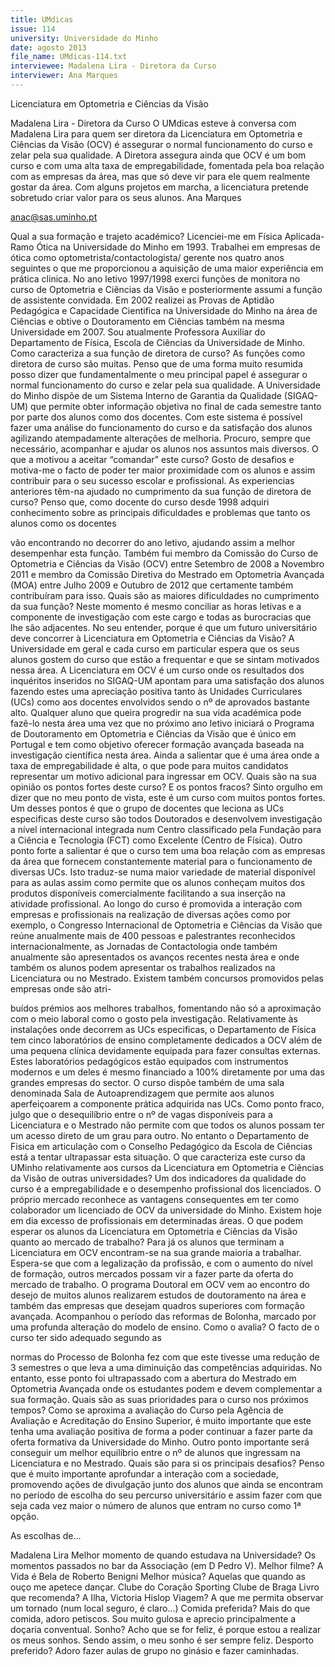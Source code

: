 ```yaml
---
title: UMdicas
issue: 114
university: Universidade do Minho
date: agosto 2013
file_name: UMdicas-114.txt
interviewee: Madalena Lira - Diretora da Curso
interviewer: Ana Marques
---
```


Licenciatura em Optometria e Ciências da Visão

Madalena Lira - Diretora da Curso
O UMdicas esteve à conversa com Madalena Lira
para quem ser diretora da Licenciatura em Optometria e Ciências da Visão (OCV) é assegurar o normal
funcionamento do curso e zelar pela sua qualidade.
A Diretora assegura ainda que OCV é um bom curso
e com uma alta taxa de empregabilidade, fomentada pela boa relação com as empresas da área, mas
que só deve vir para ele quem realmente gostar da
área. Com alguns projetos em marcha, a licenciatura
pretende sobretudo criar valor para os seus alunos.
Ana Marques

anac@sas.uminho.pt

Qual a sua formação e trajeto académico?
Licenciei-me em Física Aplicada- Ramo Ótica na
Universidade do Minho em 1993. Trabalhei em
empresas de ótica como optometrista/contactologista/ gerente nos quatro anos seguintes o que me
proporcionou a aquisição de uma maior experiência
em prática clinica. No ano letivo 1997/1998 exerci
funções de monitora no curso de Optometria e Ciências da Visão e posteriormente assumi a função
de assistente convidada. Em 2002 realizei as Provas
de Aptidão Pedagógica e Capacidade Cientifica na
Universidade do Minho na área de Ciências e obtive
o Doutoramento em Ciências também na mesma
Universidade em 2007. Sou atualmente Professora
Auxiliar do Departamento de Física, Escola de Ciências da Universidade de Minho.
Como caracteriza a sua função de diretora de
curso?
As funções como diretora de curso são muitas. Penso que de uma forma muito resumida posso dizer
que fundamentalmente o meu principal papel é assegurar o normal funcionamento do curso e zelar pela
sua qualidade.
A Universidade do Minho dispõe de um Sistema
Interno de Garantia da Qualidade (SIGAQ-UM) que
permite obter informação objetiva no final de cada
semestre tanto por parte dos alunos como dos docentes. Com este sistema é possível fazer uma análise do funcionamento do curso e da satisfação dos
alunos agilizando atempadamente alterações de melhoria. Procuro, sempre que necessário, acompanhar
e ajudar os alunos nos assuntos mais diversos.
O que a motivou a aceitar “comandar” este
curso?
Gosto de desafios e motiva-me o facto de poder ter
maior proximidade com os alunos e assim contribuir
para o seu sucesso escolar e profissional.
As experiencias anteriores têm-na ajudado no
cumprimento da sua função de diretora de
curso?
Penso que, como docente do curso desde 1998 adquiri conhecimento sobre as principais dificuldades
e problemas que tanto os alunos como os docentes

vão encontrando no decorrer do ano letivo, ajudando
assim a melhor desempenhar esta função. Também
fui membro da Comissão do Curso de Optometria
e Ciências da Visão (OCV) entre Setembro de 2008
a Novembro 2011 e membro da Comissão Diretiva
do Mestrado em Optometria Avançada (MOA) entre
Julho 2009 e Outubro de 2012 que certamente também contribuíram para isso.
Quais são as maiores dificuldades no cumprimento da sua função?
Neste momento é mesmo conciliar as horas letivas
e a componente de investigação com este cargo e
todas as burocracias que lhe são adjacentes.
No seu entender, porque é que um futuro universitário deve concorrer à Licenciatura em
Optometria e Ciências da Visão?
A Universidade em geral e cada curso em particular
espera que os seus alunos gostem do curso que estão a frequentar e que se sintam motivados nessa
área. A Licenciatura em OCV é um curso onde os
resultados dos inquéritos inseridos no SIGAQ-UM
apontam para uma satisfação dos alunos fazendo
estes uma apreciação positiva tanto às Unidades
Curriculares (UCs) como aos docentes envolvidos
sendo o nº de aprovados bastante alto.
Qualquer aluno que queira progredir na sua vida académica pode fazê-lo nesta área uma vez que no próximo ano letivo iniciará o Programa de Doutoramento
em Optometria e Ciências da Visão que é único em
Portugal e tem como objetivo oferecer formação
avançada baseada na investigação científica nesta
área. Ainda a salientar que é uma área onde a taxa
de empregabilidade é alta, o que pode para muitos
candidatos representar um motivo adicional para ingressar em OCV.
Quais são na sua opinião os pontos fortes deste curso? E os pontos fracos?
Sinto orgulho em dizer que no meu ponto de vista,
este é um curso com muitos pontos fortes.
Um desses pontos é que o grupo de docentes que
leciona as UCs especificas deste curso são todos
Doutorados e desenvolvem investigação a nível internacional integrada num Centro classificado pela
Fundação para a Ciência e Tecnologia (FCT) como
Excelente (Centro de Física).
Outro ponto forte a salientar é que o curso tem uma
boa relação com as empresas da área que fornecem
constantemente material para o funcionamento de
diversas UCs. Isto traduz-se numa maior variedade
de material disponível para as aulas assim como permite que os alunos conheçam muitos dos produtos
disponíveis comercialmente facilitando a sua inserção na atividade profissional.
Ao longo do curso é promovida a interação com
empresas e profissionais na realização de diversas ações como por exemplo,
o Congresso Internacional de
Optometria e Ciências da Visão
que reúne anualmente mais de
400 pessoas e palestrantes reconhecidos internacionalmente,
as Jornadas de Contactologia
onde também anualmente são
apresentados os avanços recentes nesta área e onde também
os alunos podem apresentar os
trabalhos realizados na Licenciatura ou no Mestrado. Existem
também concursos promovidos
pelas empresas onde são atri-

buídos prémios aos melhores trabalhos, fomentando
não só a aproximação com o meio laboral como o
gosto pela investigação.
Relativamente às instalações onde decorrem as UCs
especificas, o Departamento de Física tem cinco
laboratórios de ensino completamente dedicados
a OCV além de uma pequena clínica devidamente
equipada para fazer consultas externas. Estes laboratórios pedagógicos estão equipados com instrumentos modernos e um deles é mesmo financiado
a 100% diretamente por uma das grandes empresas
do sector. O curso dispõe também de uma sala denominada Sala de Autoaprendizagem que permite aos
alunos aperfeiçoarem a componente prática adquirida nas UCs.
Como ponto fraco, julgo que o desequilíbrio entre o
nº de vagas disponíveis para a Licenciatura e o Mestrado não permite com que todos os alunos possam
ter um acesso direto de um grau para outro. No entanto o Departamento de Fisica em articulação com
o Conselho Pedagógico da Escola de Ciências está a
tentar ultrapassar esta situação.
O que caracteriza este curso da UMinho relativamente aos cursos da Licenciatura em
Optometria e Ciências da Visão de outras universidades?
Um dos indicadores da qualidade do curso é a empregabilidade e o desempenho profissional dos licenciados. O próprio mercado reconhece as vantagens
consequentes em ter como colaborador um licenciado de OCV da universidade do Minho.
Existem hoje em dia excesso de profissionais
em determinadas áreas. O que podem esperar os alunos da Licenciatura em Optometria
e Ciências da Visão quanto ao mercado de
trabalho?
Para já os alunos que terminam a Licenciatura em
OCV encontram-se na sua grande maioria a trabalhar. Espera-se que com a legalização da profissão,
e com o aumento do nível de formação, outros mercados possam vir a fazer parte da oferta do mercado de trabalho. O programa Doutoral em OCV vem
ao encontro do desejo de muitos alunos realizarem
estudos de doutoramento na área e também das
empresas que desejam quadros superiores com formação avançada.
Acompanhou o período das reformas de Bolonha, marcado por uma profunda alteração do
modelo de ensino. Como o avalia?
O facto de o curso ter sido adequado segundo as

normas do Processo de Bolonha fez com que este tivesse uma redução de 3 semestres o que leva a uma
diminuição das competências adquiridas. No entanto, esse ponto foi ultrapassado com a abertura do
Mestrado em Optometria Avançada onde os estudantes podem e devem complementar a sua formação.
Quais são as suas prioridades para o curso
nos próximos tempos?
Como se aproxima a avaliação do Curso pela Agência de Avaliação e Acreditação do Ensino Superior,
é muito importante que este tenha uma avaliação
positiva de forma a poder continuar a fazer parte da
oferta formativa da Universidade do Minho.
Outro ponto importante será conseguir um melhor
equilíbrio entre o nº de alunos que ingressam na Licenciatura e no Mestrado.
Quais são para si os principais desafios?
Penso que é muito importante aprofundar a interação com a sociedade, promovendo ações de divulgação junto dos alunos que ainda se encontram no
período de escolha do seu percurso universitário e
assim fazer com que seja cada vez maior o número
de alunos que entram no curso como 1ª opção.

As escolhas de...

Madalena Lira
Melhor momento de quando estudava na Universidade?
Os momentos passados no bar da Associação (em
D Pedro V).
Melhor filme?
A Vida é Bela de Roberto Benigni
Melhor música?
Aquelas que quando as ouço me apetece dançar.
Clube do Coração
Sporting Clube de Braga
Livro que recomenda?
A Ilha, Victoria Hislop
Viagem?
A que me permita observar um tornado (num local
seguro, é claro…)
Comida preferida?
Mais do que comida, adoro petiscos. Sou muito gulosa e aprecio principalmente a doçaria conventual.
Sonho?
Acho que se for feliz, é porque estou a realizar os
meus sonhos. Sendo assim, o meu sonho é ser sempre feliz.
Desporto preferido?
Adoro fazer aulas de grupo no ginásio e fazer caminhadas.

